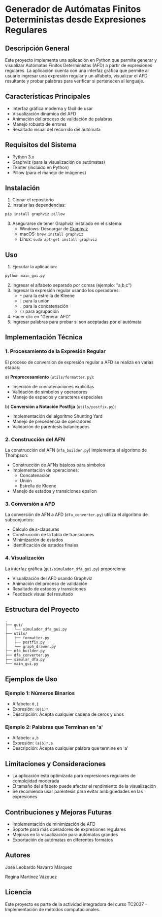 # Generador de Autómatas Finitos Deterministas desde Expresiones Regulares

## Descripción General
Este proyecto implementa una aplicación en Python que permite generar y visualizar Autómatas Finitos Deterministas (AFD) a partir de expresiones regulares. La aplicación cuenta con una interfaz gráfica que permite al usuario ingresar una expresión regular y un alfabeto, visualizar el AFD resultante y probar palabras para verificar si pertenecen al lenguaje.

## Características Principales
- Interfaz gráfica moderna y fácil de usar
- Visualización dinámica del AFD
- Animación del proceso de validación de palabras
- Manejo robusto de errores
- Resaltado visual del recorrido del autómata

## Requisitos del Sistema
- Python 3.x
- Graphviz (para la visualización de autómatas)
- Tkinter (incluido en Python)
- Pillow (para el manejo de imágenes)

## Instalación
1. Clonar el repositorio
2. Instalar las dependencias:
```bash
pip install graphviz pillow
```
3. Asegurarse de tener Graphviz instalado en el sistema:
   - Windows: Descargar de [Graphviz](https://graphviz.org/download/)
   - macOS: `brew install graphviz`
   - Linux: `sudo apt-get install graphviz`

## Uso
1. Ejecutar la aplicación:
```bash
python main_gui.py
```
2. Ingresar el alfabeto separado por comas (ejemplo: "a,b,c")
3. Ingresar la expresión regular usando los operadores:
   - `*` para la estrella de Kleene
   - `|` para la unión
   - `.` para la concatenación
   - `()` para agrupación
4. Hacer clic en "Generar AFD"
5. Ingresar palabras para probar si son aceptadas por el autómata

## Implementación Técnica

### 1. Procesamiento de la Expresión Regular
El proceso de conversión de expresión regular a AFD se realiza en varias etapas:

a) **Preprocesamiento** (`utils/formatter.py`):
- Inserción de concatenaciones explícitas
- Validación de símbolos y operadores
- Manejo de espacios y caracteres especiales

b) **Conversión a Notación Postfija** (`utils/postfix.py`):
- Implementación del algoritmo Shunting Yard
- Manejo de precedencia de operadores
- Validación de paréntesis balanceados

### 2. Construcción del AFN
La construcción del AFN (`nfa_builder.py`) implementa el algoritmo de Thompson:
- Construcción de AFNs básicos para símbolos
- Implementación de operaciones:
  - Concatenación
  - Unión
  - Estrella de Kleene
- Manejo de estados y transiciones epsilon

### 3. Conversión a AFD
La conversión de AFN a AFD (`dfa_converter.py`) utiliza el algoritmo de subconjuntos:
- Cálculo de ε-clausuras
- Construcción de la tabla de transiciones
- Minimización de estados
- Identificación de estados finales

### 4. Visualización
La interfaz gráfica (`gui/simulador_dfa_gui.py`) proporciona:
- Visualización del AFD usando Graphviz
- Animación del proceso de validación
- Resaltado de estados y transiciones
- Feedback visual del resultado

## Estructura del Proyecto
```
.
├── gui/
│   └── simulador_dfa_gui.py
├── utils/
│   ├── formatter.py
│   ├── postfix.py
│   └── graph_drawer.py
├── nfa_builder.py
├── dfa_converter.py
├── simular_dfa.py
└── main_gui.py
```

## Ejemplos de Uso

### Ejemplo 1: Números Binarios
- Alfabeto: `0,1`
- Expresión: `(0|1)*`
- Descripción: Acepta cualquier cadena de ceros y unos

### Ejemplo 2: Palabras que Terminan en 'a'
- Alfabeto: `a,b`
- Expresión: `(a|b)*.a`
- Descripción: Acepta cualquier palabra que termine en 'a'



## Limitaciones y Consideraciones
- La aplicación está optimizada para expresiones regulares de complejidad moderada
- El tamaño del alfabeto puede afectar el rendimiento de la visualización
- Se recomienda usar paréntesis para evitar ambigüedades en las expresiones

## Contribuciones y Mejoras Futuras
- Implementación de minimización de AFD
- Soporte para más operadores de expresiones regulares
- Mejoras en la visualización para autómatas grandes
- Exportación de autómatas en diferentes formatos

## Autores
José Leobardo Navarro Márquez 

Regina Martínez Vázquez

## Licencia
Este proyecto es parte de la actividad integradora del curso TC2037 - Implementación de métodos computacionales. 
